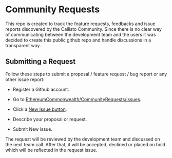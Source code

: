 # Community Requests

This repo is created to track the feature requests, feedbacks and issue reports discovered by the Callisto Community. Since there is no clear way of communicating between the development team and the users it was decided to create this public github repo and handle discussions in a transparent way.

## Submitting a Request

Follow these steps to submit a proposal / feature request / bug report or any other issue report:

- Register a Github account.

- Go to [EthereumCommonwealth/CommunityRequests/issues](https://github.com/EthereumCommonwealth/CommunityRequests/issues).

- Click a [New Issue button](https://github.com/EthereumCommonwealth/CommunityRequests/issues/new).

- Describe your proposal or request.

- Submit New issue.

The request will be reviewed by the development team and discussed on the next team call. After that, it will be accepted, declined or placed on hold which will be reflected in the request issue.
